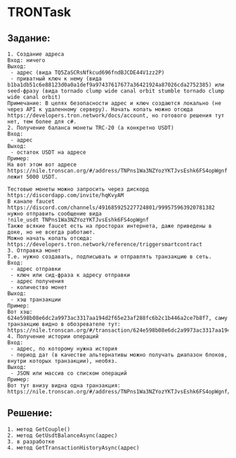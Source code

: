 # TRONTask
## Задание:
    1. Создание адреса
    Вход: ничего
    Выход:
     - адрес (вида TQ5ZaSCRsNfkcud696fndBJCDE44V1zz2P)
     - приватный ключ к нему (вида b1ba1db51c6e88123d0a0a1def9a97437617677a36421924a87026cda2752385) или seed-фразу (вида tornado clump wide canal orbit stumble tornado clump wide canal orbit)
    Примечание: В целях безопасности адрес и ключ создаются локально (не через API к удаленному серверу). Начать копать можно отсюда https://developers.tron.network/docs/account, но готового решения тут нет, тем более для c#. 
    2. Получение баланса монеты TRC-20 (а конкретно USDT)
    Вход: 
     - адрес
    Выход:
     - остаток USDT на адресе
    Пример:
    На вот этом вот адресе https://nile.tronscan.org/#/address/TNPns1Wa3NZYozYKTJvsEshk6FS4opWgnf лежит 5000 USDT.

    Тестовые монеты можно запросить через дискорд https://discordapp.com/invite/hqKvyAM
    В канале faucet https://discord.com/channels/491685925227724801/999575963920781382 нужно отправить сообщение вида 
    !nile_usdt TNPns1Wa3NZYozYKTJvsEshk6FS4opWgnf
    Также всякие faucet есть на просторах интернета, даже приведены в доке, но не всегда работают.
    Можно начать копать отсюда: https://developers.tron.network/reference/triggersmartcontract
    3. Отправка монет
    Т.е. нужно создавать, подписывать и отправлять транзакцию в сеть.
    Вход:
     - адрес отправки
     - ключ или сид-фраза к адресу отправки
     - адрес получения
     - количество монет
    Выход:
     - хэш транзакции
    Пример:
    Вот хэш: 624e598b08e6dc2a9973ac3317aa194d2f65e23af288fc6b2c1b446a2ce7b8f7, саму транзакцию видно в обозревателе тут: https://nile.tronscan.org/#/transaction/624e598b08e6dc2a9973ac3317aa194d2f65e23af288fc6b2c1b446a2ce7b8f7
    4. Получение истории операций
    Вход: 
     - адрес, по которому нужна история
     - период дат (в качестве альтернативы можно получать диапазон блоков, внутри которых транзакции), необяз.
    Выход:
     - JSON или массив со списком операций
    Пример:
    Вот тут внизу видна одна транзакция: https://nile.tronscan.org/#/address/TNPns1Wa3NZYozYKTJvsEshk6FS4opWgnf/transfers
    
## Решение:
    1. метод GetСouple()
    2. метод GetUsdtBalanceAsync(адрес)
    3. в разработке
    4. метод GetTransactionHistoryAsync(адрес)
